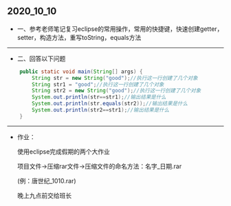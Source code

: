 ## 2020_10_10

- 一、参考老师笔记复习eclipse的常用操作，常用的快捷键，快速创建getter，setter，构造方法，重写toString，equals方法

------

- 二、回答以下问题

```java
	public static void main(String[] args) {
		String str = new String("good");//执行这一行创建了几个对象
		String str1 = "good";//执行这一行创建了几个对象
		String str2 = new String("good");//执行这一行创建了几个对象
		System.out.println(str==str1);//输出结果是什么
		System.out.println(str.equals(str2));//输出结果是什么
		System.out.println(str2==str1);//输出结果是什么
	}
```

------

- 作业：

  使用eclipse完成假期的两个大作业

  项目文件->压缩rar文件->压缩文件的命名方法：名字_日期.rar

  (例：唐世纪_1010.rar)

  晚上九点前交给班长

